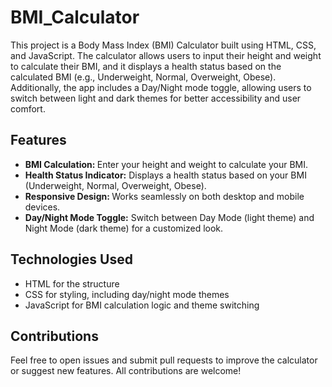 # BMI_Calculator
This project is a Body Mass Index (BMI) Calculator built using HTML, CSS, and JavaScript. 
The calculator allows users to input their height and weight to calculate their BMI, and it displays a health status based on the calculated BMI (e.g., Underweight, Normal, Overweight, Obese). Additionally, the app includes a Day/Night mode toggle, allowing users to switch between light and dark themes for better accessibility and user comfort.
## Features
* <b>BMI Calculation: </b>Enter your height and weight to calculate your BMI.
* <b>Health Status Indicator:</b> Displays a health status based on your BMI (Underweight, Normal, Overweight, Obese).
* <b>Responsive Design: </b>Works seamlessly on both desktop and mobile devices.
* <b>Day/Night Mode Toggle:</b> Switch between Day Mode (light theme) and Night Mode (dark theme) for a customized look.
## Technologies Used
* HTML for the structure
* CSS for styling, including day/night mode themes
* JavaScript for BMI calculation logic and theme switching
## Contributions
Feel free to open issues and submit pull requests to improve the calculator or suggest new features. All contributions are welcome!

